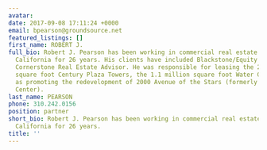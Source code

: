 ```yaml
---
avatar:
date: 2017-09-08 17:11:24 +0000
email: bpearson@groundsource.net
featured_listings: []
first_name: ROBERT J.
full_bio: Robert J. Pearson has been working in commercial real estate in Southern
  California for 26 years. His clients have included Blackstone/Equity Office and
  Cornerstone Real Estate Advisor. He was responsible for leasing the 2.2 million
  square foot Century Plaza Towers, the 1.1 million square foot Water Garden, as well
  as promoting the redevelopment of 2000 Avenue of the Stars (formerly the ABC Entertainment
  Center).
last_name: PEARSON
phone: 310.242.0156
position: partner
short_bio: Robert J. Pearson has been working in commercial real estate in Southern
  California for 26 years.
title: ''
---
```

